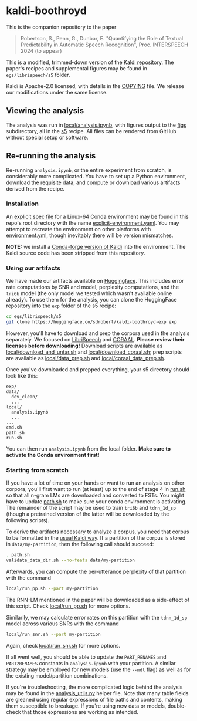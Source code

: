 # kaldi-boothroyd

This is the companion repository to the paper

> Robertson, S., Penn, G., Dunbar, E. "Quantifying the Role of Textual
  Predictability in Automatic Speech Recognition", Proc. INTERSPEECH 2024 (to
  appear)

This is a modified, trimmed-down version of the [Kaldi
repository](https://github.com/kaldi-asr/kaldi). The paper's recipes and
supplemental figures may be found in `egs/librispeech/s5` folder.

Kaldi is Apache-2.0 licensed, with details in the [COPYING](./COPYING) file. We
release our modifications under the same license.

## Viewing the analysis

The analysis was run in
[local/analysis.ipynb](./egs/librispeech/s5/local/analysis.ipynb), with figures
output to the [figs](./egs/librispeech/s5/figs) subdirectory, all in the
[s5](./egs/librispeech/s5) recipe. All files can be rendered from GitHub
without special setup or software.

## Re-running the analysis

Re-running `analysis.ipynb`, or the entire experiment from scratch, is
considerably more complicated. You have to set up a Python environment,
download the requisite data, and compute or download various artifacts derived
from the recipe.

### Installation

An [explicit spec
file](https://mamba.readthedocs.io/en/latest/user_guide/micromamba.html#id3)
for a Linux-64 Conda environment may be found in this repo's root directory
with the name [explicit-environment.yaml](./explicit-environment.yaml). You may
attempt to recreate the environment on other platforms with
[environment.yml](./environment.yml), though inevitably there will be
version mismatches.

**NOTE:** we install a [Conda-forge version of
Kaldi](https://anaconda.org/conda-forge/kaldi) into the environment. The Kaldi
source code has been stripped from this repository.

### Using our artifacts

We have made our artifacts available on
[Huggingface](https://huggingface.co/sdrobert/kaldi-boothroyd-exp). This
includes error rate computations by SNR and model, perplexity computations, and
the `tri6b` model (the only model we tested which wasn't available online
already). To use them for the analysis, you can clone the HuggingFace
repository into the `exp` folder of the s5 recipe:

``` sh
cd egs/librispeech/s5
git clone https://huggingface.co/sdrobert/kaldi-boothroyd-exp exp
```

However, you'll have to download and prep the corpora used in the analysis
separately. We focused on [LibriSpeech](https://www.openslr.org/12/) and
[CORAAL](https://oraal.uoregon.edu/coraal). **Please review their licenses
before downloading!** Download scripts are available as
[local/download_and_untar.sh](./egs/librispeech/s5/local/download_and_untar.sh)
and [local/download_coraal.sh](./egs/librispeech/s5/local/download_coraal.sh);
prep scripts are available as
[local/data_prep.sh](./egs/librispeech/s5/local/data_prep.sh) and
[local/coraal_data_prep.sh](./egs/librispeech/s5/local/coraal_data_prep.sh).

Once you've downloaded and prepped everything, your s5 directory should look
like this:

```
exp/
data/
  dev_clean/
  ...
local/
  analysis.ipynb
  ...
...
cmd.sh
path.sh
run.sh
```

You can then run `analysis.ipynb` from the local folder. **Make sure to
activate the Conda environment first!**

### Starting from scratch

If you have a lot of time on your hands or want to run an analysis on other
corpora, you'll first want to run (at least) up to the end of stage 4 in
[run.sh](./egs/librispeech/s5/run.sh) so that all n-gram LMs are downloaded and
converted to FSTs. You might have to update
[path.sh](./egs/librispeech/s5/path.sh) to make sure your conda environment is
activating. The remainder of the script may be used to train `tri6b` and
`tdnn_1d_sp` (though a pretrained version of the latter will be downloaded by
the following scripts).

To derive the artifacts necessary to analyze a corpus, you need that corpus to
be formatted in the [usual Kaldi
way](https://kaldi-asr.org/doc/data_prep.html). If a partition of the
corpus is stored in `data/my-partition`, then the following call should
succeed:

``` sh
. path.sh
validate_data_dir.sh --no-feats data/my-partition
```

Afterwards, you can compute the per-utterance perplexity of that partition
with the command

``` sh
local/run_pp.sh --part my-partition
```

The RNN-LM mentioned in the paper will be downloaded as a side-effect of this
script. Check [local/run_pp.sh](./egs/librispeech/s5/local/run_pp.sh) for
more options.

Similarily, we may calculate error rates on this partition with the
`tdnn_1d_sp` model across various SNRs with the command

``` sh
local/run_snr.sh --part my-partition
```

Again, check [local/run_snr.sh](./egs/librispeech/s5/local/run_snr.sh) for
more options.

If all went well, you should be able to update the `PART_RENAMES` and
`PART2RENAMES` constants in `analysis.ipynb` with your partition. A similar
strategy may be employed for new models (use the `--mdl` flag) as well as
for the existing model/partition combinations.

If you're troubleshooting, the more complicated logic behind the analysis may
be found in the
[analysis_utils.py](./egs/librispeech/s5/local/analysis_utils.py) helper file.
Note that many table fields are gleaned using regular expressions of file paths
and contents, making them susceptible to breakage. If you're using new data
or models, double-check that those expressions are working as intended.
